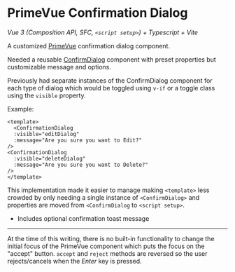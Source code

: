 # PrimeVue Confirmation Dialog

_Vue 3 (Composition API, SFC, `<script setup>`) + Typescript + Vite_

A customized [PrimeVue](https://primefaces.org/primevue/) confirmation dialog component.

Needed a reusable [ConfirmDialog](https://primefaces.org/primevue/showcase/#/confirmdialog) component with preset properties but customizable message and options.

Previously had separate instances of the ConfirmDialog component for each type of dialog which would be toggled using `v-if` or a toggle class using the `visible` property.

Example:

```
<template>
  <ConfirmationDialog
  :visible="editDialog"
  :message="Are you sure you want to Edit?"
/>
<ConfirmationDialog
  :visible="deleteDialog"
  :message="Are you sure you want to Delete?"
/>
</template>
```

This implementation made it easier to manage making `<template>` less crowded by only needing a single instance of `<ConfirmDialog>` and properties are moved from `<ConfirmDialog` to `<script setup>`.

- Includes optional confirmation toast message

---

At the time of this writing, there is no built-in functionality to change the initial focus of the PrimeVue component which puts the focus on the "accept" button. `accept` and `reject` methods are reversed so the user rejects/cancels when the _Enter_ key is pressed.
